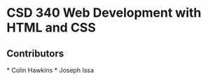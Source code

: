 <h1>CSD 340 Web Development with HTML and CSS</h1>
<h2>Contributors</h2>
* Colin Hawkins
* Joseph Issa
